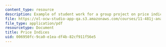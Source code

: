```yaml
---
content_type: resource
description: Example of student work for a group project on price indices.
file: https://ol-ocw-studio-app-qa.s3.amazonaws.com/courses/11-481j-analyzing-and-accounting-for-regional-economic-growth-spring-2009/006950fc9ca0e1eadf4b82cf911f56e5_MIT11_481Js09_sw03.pdf
file_type: application/pdf
resourcetype: Document
title: Price Indices
uid: 006950fc-9ca0-e1ea-df4b-82cf911f56e5
---
```

